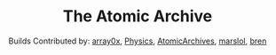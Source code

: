 <p align="center"><center><h1 align="center">The Atomic Archive</h1></p>
<p align="center">Builds Contributed by: <a href="https://github.com/array0x">array0x</a>, <a href="https://github.com/Physics2022">Physics</a>, <a href="https://github.com/AtomicArchives">AtomicArchives</a>, <a href="https://github.com/idkMarsLmao">marslol</a>, <a href="https://github.com/bren2409">bren</a></p>
